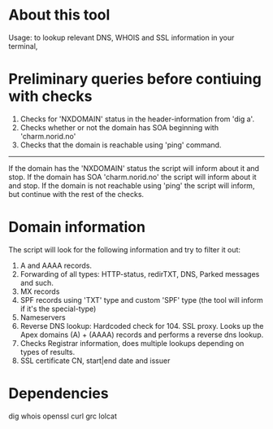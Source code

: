 # **About this tool**
Usage: <check domain.tld> to lookup relevant DNS, WHOIS and SSL information in your terminal,

# **Preliminary queries before contiuing with checks** 
1) Checks for 'NXDOMAIN' status in the header-information from 'dig a'.
2) Checks whether or not the domain has SOA beginning with 'charm.norid.no'
3) Checks that the domain is reachable using 'ping' command.
---
If the domain has the 'NXDOMAIN' status the script will inform about it and stop. 
If the domain has SOA 'charm.norid.no' the script will inform about it and stop. 
If the domain is not reachable using 'ping' the script will inform, but continue with the rest of the checks.

# **Domain information**
The script will look for the following information and try to filter it out: 

1) A and AAAA records.
2) Forwarding of all types: HTTP-status, redirTXT, DNS, Parked messages and such.
3) MX records
4) SPF records using 'TXT' type and custom 'SPF' type (the tool will inform if it's the special-type)
5) Nameservers
6) Reverse DNS lookup: 
Hardcoded check for 104. SSL proxy.
Looks up the Apex domains (A) + (AAAA) records and performs a reverse dns lookup.
7) Checks Registrar information, does multiple lookups depending on types of results.
8) SSL certificate CN, start|end date and issuer

# **Dependencies**

dig
whois
openssl
curl
grc
lolcat
